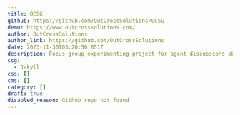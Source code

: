 ```yaml
---
title: OCSG
github: https://github.com/OutCrossSolutions/OCSG
demo: https://www.outcrosssolutions.com/
author: OutCrossSolutions
author_link: https://github.com/OutCrossSolutions
date: 2023-11-30T03:20:56.851Z
description: Focus group experimenting project for agent discussions about our website
ssg:
  - Jekyll
css: []
cms: []
category: []
draft: true
disabled_reason: Github repo not found
---
```

